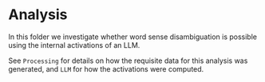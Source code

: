 # Analysis

In this folder we investigate whether word sense disambiguation is possible using the internal activations of an LLM.

See `Processing` for details on how the requisite data for this analysis was generated, and `LLM` for how the activations were computed.

